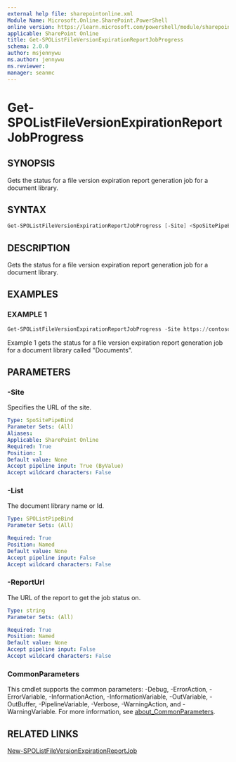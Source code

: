 ```yaml
---
external help file: sharepointonline.xml
Module Name: Microsoft.Online.SharePoint.PowerShell
online version: https://learn.microsoft.com/powershell/module/sharepoint-online/get-spolistfileversionexpirationreportjobprogress
applicable: SharePoint Online
title: Get-SPOListFileVersionExpirationReportJobProgress
schema: 2.0.0
author: msjennywu
ms.author: jennywu
ms.reviewer:
manager: seanmc
---
```


# Get-SPOListFileVersionExpirationReportJobProgress

## SYNOPSIS

Gets the status for a file version expiration report generation job for a document library.

## SYNTAX

```powershell
Get-SPOListFileVersionExpirationReportJobProgress [-Site] <SpoSitePipeBind> [-List] <SpoListPipeBind> [-ReportUrl <String>] [<CommonParameters>]
```

## DESCRIPTION

Gets the status for a file version expiration report generation job for a document library.

## EXAMPLES

### EXAMPLE 1

```powershell
Get-SPOListFileVersionExpirationReportJobProgress -Site https://contoso.sharepoint.com/sites/site1 -List "Documents" -ReportUrl "https://contoso.sharepoint.com/sites/sites1/reports/MyReports/VersionReport.csv"
```

Example 1 gets the status for a file version expiration report generation job for a document library called "Documents".

## PARAMETERS

### -Site

Specifies the URL of the site.

```yaml
Type: SpoSitePipeBind
Parameter Sets: (All)
Aliases:
Applicable: SharePoint Online
Required: True
Position: 1
Default value: None
Accept pipeline input: True (ByValue)
Accept wildcard characters: False
```

### -List

The document library name or Id.

```yaml
Type: SPOListPipeBind
Parameter Sets: (All)

Required: True
Position: Named
Default value: None
Accept pipeline input: False
Accept wildcard characters: False
```

### -ReportUrl

The URL of the report to get the job status on.

```yaml
Type: string
Parameter Sets: (All)

Required: True
Position: Named
Default value: None
Accept pipeline input: False
Accept wildcard characters: False
```

### CommonParameters

This cmdlet supports the common parameters: -Debug, -ErrorAction, -ErrorVariable, -InformationAction, -InformationVariable, -OutVariable, -OutBuffer, -PipelineVariable, -Verbose, -WarningAction, and -WarningVariable. For more information, see [about_CommonParameters](https://go.microsoft.com/fwlink/?LinkID=113216).

## RELATED LINKS

[New-SPOListFileVersionExpirationReportJob](New-SPOListFileVersionExpirationReportJob.md)
